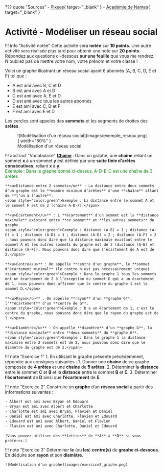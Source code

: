 ??? quote "Sources"
    - [Pixees](https://pixees.fr/informatiquelycee/n_site/snt_rs_graphe.html){ target="_blank" }
    - [Académie de Nantes](https://www.pedagogie.ac-nantes.fr/enseignements-informatiques/enseignement/snt/modeliser-un-reseau-social-simple-1286909.kjsp?RH=1552662845945){ target="_blank" }

# Activité - Modéliser un réseau social

!!! info "Activité notée"
    Cette activité sera **notée** sur **10 points**. Une autre activité sera réalisée plus tard pour obtenir une note sur **20 points**. Répondez aux questions ci-dessous **sur une feuille** que vous me rendrez. N'oubliez pas de mettre votre nom, votre prénom et votre classe !

Voici un graphe illustrant un réseau social ayant 6 abonnés (A, B, C, D, E et F) tel que :

- A est ami avec B, C et D
- B est ami avec A et D
- C est ami avec A, E et D
- D est ami avec tous les autres abonnés
- E est ami avec C, D et F
- F est ami avec E et D

Les cercles sont appelés des **sommets** et les segments de droites des **arêtes**.

<figure markdown>
  ![Modélisation d'un réseau social](images/exemple_reseau.png){ width="80%" }
  <figcaption>Modélisation d'un réseau social</figcaption>
</figure>

!!! abstract "Vocabulaire"
    **<u>Chaîne</u>** : Dans un graphe, une **chaîne** reliant un sommet **x** à un sommet **y** est définie par une **suite finie d'arêtes consécutives**, reliant **x** à **y**.  
    <span style="color:green">Exemple : Dans le graphe donné ci-dessus, A-D-E-C est une chaîne de 3 arêtes</span>

    **<u>Distance entre 2 sommets</u>** : La distance entre deux sommets d'un graphe est le **nombre minimum d'arêtes** d'une **chaîne** allant de **l'un à l'autre**.  
    <span style="color:green">Exemple : La distance entre le sommet A et le sommet F est de 2 (chaîne A-D-F).</span>

    **<u>Écartement</u>** : L'**écartement** d'un sommet est la **distance maximale** existant entre **ce sommet** et **les autres sommets** du graphe.  
    <span style="color:green">Exemple : distance (A-B) = 1 ; distance (A-C) = 1 ; distance (A-D) = 1 ; distance (A-E) = 2 ; distance (A-F) = 2 ; nous pouvons donc dire que la distance maximale existant entre le sommet A et les autres sommets du graphe est de 2 (distance (A-E) et distance (A-F)). Nous pouvons donc dire que l'écartement de A est de 2.</span>

    **<u>Centre</u>** : On appelle **centre d'un graphe**, le **sommet d'écartement minimal** (le centre n'est pas nécessairement unique).  
    <span style="color:green">Exemple : Dans le graphe 1 tous les sommets ont un écartement de 2 à l'exception du sommet D qui a un écartement de 1, nous pouvons donc affirmer que le centre du graphe 1 est le sommet D.</span>

    **<u>Rayon</u>** : On appelle **rayon** d'un **graphe G**, l'**écartement** d'un **centre de G**.  
    <span style="color:green">Exemple : D a un écartement de 1, c'est le centre du graphe, nous pouvons donc dire que le rayon du graphe est de 1.</span>

    **<u>Diamètre</u>** : On appelle **diamètre** d'un **graphe G**, la **distance maximale** entre **deux sommets** du **graphe G**.  
    <span style="color:green">Exemple : Dans le graphe 1 la distance maximale entre 2 sommets est de 2, nous pouvons donc dire que le diamètre du graphe est de 2.</span>

!!! note "Exercice 1"
    1. En utilisant le graphe présenté précédemment, répondre aux consignes suivantes :
          1. Donner une **chaine** de ce graphe composée de **4 arêtes** et une **chaine** de **5 arêtes**.
          2. Déterminer la **distance** entre le sommet **C** et **B** et la **distance** entre le sommet **B** et **E**.
          3. Déterminer **l’écartement** de **D** ainsi que **l’écartement** de **E**.

!!! note "Exercice 2"
    Construire un **graphe** d’un **réseau social** à partir des informations suivantes :
    
    - Albert est ami avec Bryan et Edouard
    - Bryan est ami avec Albert et Charlotte
    - Charlotte est ami avec Bryan, Flavien et Daniel
    - Daniel est ami avec Charlotte, Flavien et Edouard
    - Edouard est ami avec Albert, Daniel et Flavien
    - Flavien est ami avec Charlotte, Daniel et Edouard

    (Vous pouvez utiliser des **lettres** de **A** à **D** si vous préférez.)

!!! note "Exercice 3"
    Déterminer **le** (ou **les**) **centre(s)** du **graphe ci-dessous**.  
    En déduire son **rayon** et son **diamètre**.

    ![Modélisation d'un graphe](images/exercice3_graphe.png)